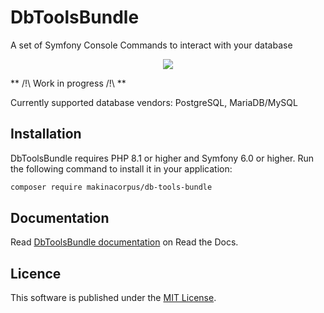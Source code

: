 # DbToolsBundle
A set of Symfony Console Commands to interact with your database

<p align="center">
    <img src="https://github.com/makinacorpus/db-tools-bundle/blob/2b407b13314eb6bd87ab2c64376163803f9b90d0/docs/content/images/logo.png">
</p>

** /!\ Work in progress /!\ **

Currently supported database vendors: PostgreSQL, MariaDB/MySQL

## Installation

DbToolsBundle requires PHP 8.1 or higher and Symfony 6.0 or higher. Run the following command to install it in your application:

```sh
composer require makinacorpus/db-tools-bundle
```

## Documentation

Read [DbToolsBundle documentation](https://db-tools-bundle.readthedocs.io/) on Read the Docs.

## Licence

This software is published under the [MIT License](./LICENCE.md).
